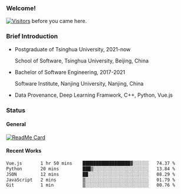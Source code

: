 ### Welcome!

[![Visitors](https://visitor-badge.laobi.icu/badge?page_id=HermitSun.HermitSun)]() before you came here.

### Brief Introduction

- Postgraduate of Tsinghua University, 2021-now
  
  School of Software, Tsinghua University, Beijing, China

- Bachelor of Software Engineering, 2017-2021
  
  Software Institute, Nanjing University, Nanjing, China

- Data Provenance, Deep Learning Framwork, C++, Python, Vue.js

### Status

#### General

[![ReadMe Card](https://github-readme-stats.hermitsun.vercel.app/api?username=HermitSun&count_private=true&show_icons=true)]()

#### Recent Works

<!--START_SECTION:waka-->

```txt
Vue.js       1 hr 50 mins    ██████████████████▓░░░░░░   74.37 %
Python       20 mins         ███▒░░░░░░░░░░░░░░░░░░░░░   13.84 %
JSON         12 mins         ██░░░░░░░░░░░░░░░░░░░░░░░   08.29 %
JavaScript   2 mins          ▒░░░░░░░░░░░░░░░░░░░░░░░░   01.79 %
Git          1 min           ▒░░░░░░░░░░░░░░░░░░░░░░░░   00.76 %
```

<!--END_SECTION:waka-->
